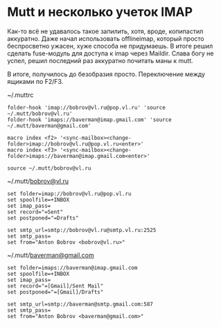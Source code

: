 # Mutt и несколько учеток IMAP

Как-то всё не удавалось такое запилить, хотя, вроде, копипастил
аккуратно. Даже начал использовать offlineimap, который просто
беспросветно ужасен, хуже способа не придумаешь. В итоге решил сделать
fuse-модуль для доступа к imap через Maildir. Слава богу не успел, решил
последний раз аккуратно почитать маны к mutt.

В итоге, получилось до безобразия просто. Переключение между ящиками по
F2/F3.

\~/.muttrc

    folder-hook 'imap://bobrov@vl.ru@pop.vl.ru' 'source ~/.mutt/bobrov@vl.ru'
    folder-hook 'imaps://baverman@imap.gmail.com' 'source ~/.mutt/baverman@gmail.com'
    
    macro index <f2> '<sync-mailbox><change-folder>imap://bobrov@vl.ru@pop.vl.ru<enter>'
    macro index <f3> '<sync-mailbox><change-folder>imaps://baverman@imap.gmail.com<enter>'
    
    source ~/.mutt/bobrov@vl.ru

\~/.mutt/bobrov@vl.ru

    set folder=imap://bobrov@vl.ru@pop.vl.ru
    set spoolfile=+INBOX
    set imap_pass=
    set record="=Sent"
    set postponed="=Drafts"
    
    set smtp_url=smtp://bobrov@vl.ru@smtp.vl.ru:2525
    set smtp_pass=
    set from="Anton Bobrov <bobrov@vl.ru>"

\~/.mutt/baverman@gmail.com

    set folder=imaps://baverman@imap.gmail.com
    set spoolfile=+INBOX
    set imap_pass=
    set record="=[Gmail]/Sent Mail"
    set postponed="=[Gmail]/Drafts"
    
    set smtp_url=smtp://baverman@smtp.gmail.com:587
    set smtp_pass=
    set from="Anton Bobrov <baverman@gmail.com>"
